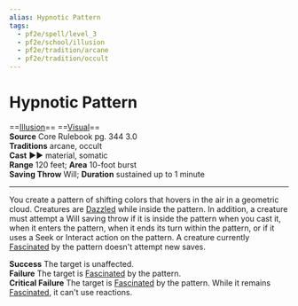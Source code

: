 ```yaml
---
alias: Hypnotic Pattern
tags:
  - pf2e/spell/level_3
  - pf2e/school/illusion
  - pf2e/tradition/arcane
  - pf2e/tradition/occult
---
```


# Hypnotic Pattern

==[Illusion](Illusion.md)== ==[Visual](Visual.md)==  
__Source__ Core Rulebook pg. 344 3.0  
**Traditions** arcane, occult  
**Cast** ►► material, somatic  
**Range** 120 feet; **Area** 10-foot burst  
**Saving Throw** Will; **Duration** sustained up to 1 minute

---

You create a pattern of shifting colors that hovers in the air in a geometric cloud. Creatures are [Dazzled](Dazzled.md) while inside the pattern. In addition, a creature must attempt a Will saving throw if it is inside the pattern when you cast it, when it enters the pattern, when it ends its turn within the pattern, or if it uses a Seek or Interact action on the pattern. A creature currently [Fascinated](Fascinated.md) by the pattern doesn't attempt new saves.

**Success** The target is unaffected.  
**Failure** The target is [Fascinated](Fascinated.md) by the pattern.  
**Critical Failure** The target is [Fascinated](Fascinated.md) by the pattern. While it remains [Fascinated](Fascinated.md), it can't use reactions.
